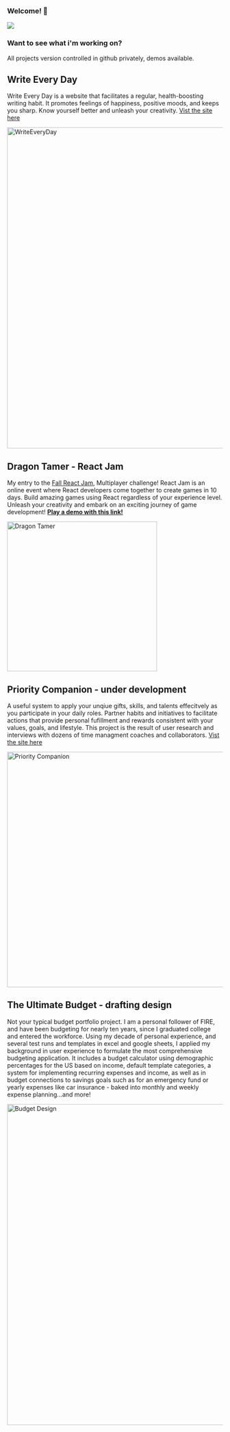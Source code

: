 ### Welcome! 👋
<img src="https://github.com/rubybeaches/rubybeaches/assets/93539953/464b47fc-3204-44d4-8207-6134306a3acd" />

<!--
Here are some ideas to get you started:

- 🔭 I’m currently working on ...
- 🌱 I’m currently learning ...
- 👯 I’m looking to collaborate on ...
- 🤔 I’m looking for help with ...
- 💬 Ask me about ...
- 📫 How to reach me: ...
- 😄 Pronouns: ...
- ⚡ Fun fact: ...
-->

### Want to see what i'm working on?
All projects version controlled in github privately, demos available.

## Write Every Day
Write Every Day is a website that facilitates a regular, health-boosting writing habit. It promotes feelings of happiness, positive moods, and keeps you sharp. Know yourself better and unleash your creativity. [Vist the site here](https://writeeveryday.app/)

<a href="https://writeeveryday.app/" target="_blank"><img width="750" alt="WriteEveryDay" src="https://github.com/rubybeaches/rubybeaches/assets/93539953/a43c9f42-1eed-4f7d-b90a-9162324476b5"></a>

## Dragon Tamer - React Jam
My entry to the <a href="reactjam.com" target="_blank">Fall React Jam</a>, Multiplayer challenge! React Jam is an online event where React developers come together to create games in 10 days. Build amazing games using React regardless of your experience level. Unleash your creativity and embark on an exciting journey of game development!
[<b>Play a demo with this link!</b>](https://fall-2023.reactjam.com/games/fall-2023-dragon-tamer)

<a href="https://fall-2023.reactjam.com/games/fall-2023-dragon-tamer" target="_blank"><img width="350" alt="Dragon Tamer" src="https://github.com/rubybeaches/rubybeaches/assets/93539953/7a266d6d-b271-416e-9af3-7e1dfd325407"></a>

## Priority Companion - under development
A useful system to apply your unqiue gifts, skills, and talents effecitvely as you participate in your daily roles. Partner habits and initiatives to facilitate actions that provide personal fufillment and rewards consistent with your values, goals, and lifestyle. This project is the result of user research and interviews with dozens of time managment coaches and collaborators. [Vist the site here](https://priority-companion.vercel.app/)

<a href="https://priority-companion.vercel.app/" target="_blank"><img width="550" alt="Priority Companion" src="https://github.com/rubybeaches/rubybeaches/assets/93539953/f403229c-7220-451b-a348-bd5fc1d44f01"></a>

## The Ultimate Budget - drafting design
Not your typical budget portfolio project. I am a personal follower of FIRE, and have been budgeting for nearly ten years, since I graduated college and entered the workforce. Using my decade of personal experience, and several test runs and templates in excel and google sheets, I applied my background in user experience to formulate the most comprehensive budgeting application. It includes a budget calculator using demographic percentages for the US based on income, default template categories, a system for implementing recurring expenses and income, as well as in budget connections to savings goals such as for an emergency fund or yearly expenses like car insurance - baked into monthly and weekly expense planning...and more!

<img width="750" alt="Budget Design" src="https://github.com/rubybeaches/rubybeaches/assets/93539953/1cb84ab3-1e1e-4a1d-8600-09615a3e0e99">
